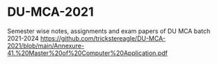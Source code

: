 # DU-MCA-2021
Semester wise notes, assignments and exam papers of DU MCA batch 2021-2024
<embed>https://github.com/trickstereagle/DU-MCA-2021/blob/main/Annexure-41.%20Master%20of%20Computer%20Application.pdf</embed>
